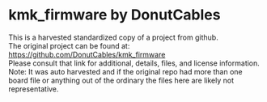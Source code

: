 
# kmk_firmware by DonutCables  
This is a harvested standardized copy of a project from github.  
The original project can be found at:  
https://github.com/DonutCables/kmk_firmware  
Please consult that link for additional, details, files, and license information.  
Note: It was auto harvested and if the original repo had more than one board file or anything out of the ordinary the files here are likely not representative.  
    